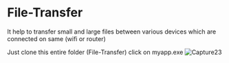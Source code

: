 # File-Transfer
It help to transfer small and large files between various devices which are connected on same (wifi or router)

Just clone this entire folder (File-Transfer) 
click on myapp.exe 
![Capture23](https://user-images.githubusercontent.com/60191225/154665284-90ab9c1b-1149-4261-8e05-d82aa2a888e0.JPG)
